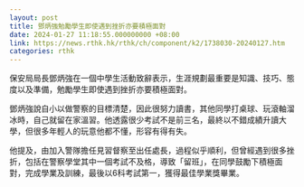 ```yaml
---
layout: post
title: 鄧炳強勉勵學生即使遇到挫折亦要積極面對
date: 2024-01-27 11:18:55.000000000 +08:00
link: https://news.rthk.hk/rthk/ch/component/k2/1738030-20240127.htm
categories: rthk
---
```


保安局局長鄧炳強在一個中學生活動致辭表示，生涯規劃最重要是知識、技巧、態度以及準備，勉勵學生即使遇到挫折亦要積極面對。

鄧炳強說自小以做警察的目標清楚，因此很努力讀書，其他同學打桌球、玩滾軸溜冰時，自己就留在家溫習。他透露很少考試不是前三名，最終以不錯成績升讀大學，但很多年輕人的玩意他都不懂，形容有得有失。

他提及，由加入警隊擔任見習督察至出任處長，過程似乎順利，但曾經遇到很多挫折，包括在警察學堂其中一個考試不及格，導致「留班」，在同學鼓勵下積極面對，完成學業及訓練，最後以6科考試第一，獲得最佳學業獎畢業。

